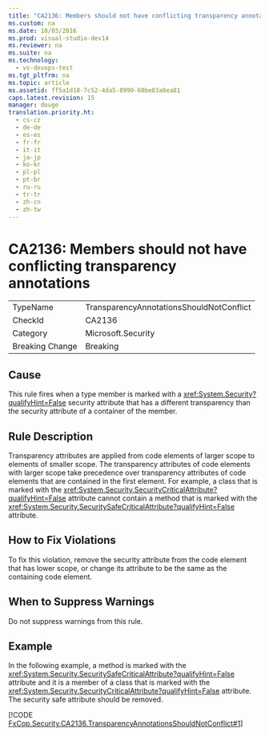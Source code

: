 ```yaml
---
title: "CA2136: Members should not have conflicting transparency annotations"
ms.custom: na
ms.date: 10/03/2016
ms.prod: visual-studio-dev14
ms.reviewer: na
ms.suite: na
ms.technology: 
  - vs-devops-test
ms.tgt_pltfrm: na
ms.topic: article
ms.assetid: ff5a1d18-7c52-4da5-8990-60be83a8ea81
caps.latest.revision: 15
manager: douge
translation.priority.ht: 
  - cs-cz
  - de-de
  - es-es
  - fr-fr
  - it-it
  - ja-jp
  - ko-kr
  - pl-pl
  - pt-br
  - ru-ru
  - tr-tr
  - zh-cn
  - zh-tw
---
```

# CA2136: Members should not have conflicting transparency annotations
|||  
|-|-|  
|TypeName|TransparencyAnnotationsShouldNotConflict|  
|CheckId|CA2136|  
|Category|Microsoft.Security|  
|Breaking Change|Breaking|  
  
## Cause  
 This rule fires when a type member is marked with a <xref:System.Security?qualifyHint=False> security attribute that has a different transparency than the security attribute of a container of the member.  
  
## Rule Description  
 Transparency attributes are applied from code elements of larger scope to elements of smaller scope. The transparency attributes of code elements with larger scope take precedence over transparency attributes of code elements that are contained in the first element. For example, a class that is marked with the <xref:System.Security.SecurityCriticalAttribute?qualifyHint=False> attribute cannot contain a method that is marked with the <xref:System.Security.SecuritySafeCriticalAttribute?qualifyHint=False> attribute.  
  
## How to Fix Violations  
 To fix this violation, remove the security attribute from the code element that has lower scope, or change its attribute to be the same as the containing code element.  
  
## When to Suppress Warnings  
 Do not suppress warnings from this rule.  
  
## Example  
 In the following example, a method is marked with the <xref:System.Security.SecuritySafeCriticalAttribute?qualifyHint=False> attribute and it is a member of a class that is marked with the <xref:System.Security.SecurityCriticalAttribute?qualifyHint=False> attribute. The security safe attribute should be removed.  
  
 [!CODE [FxCop.Security.CA2136.TransparencyAnnotationsShouldNotConflict#1](../CodeSnippet/VS_Snippets_CodeAnalysis/fxcop.security.ca2136.transparencyannotationsshouldnotconflict#1)]